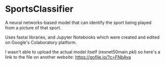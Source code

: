 # SportsClassifier
A neural networks-based model that can identify the sport being played from a picture of that sport. 

Uses fastai libraries, and Jupyter Notebooks which were created and edited on Google's Colaboratory platform.

I wasn't able to upload the actual model itself (resnet50main.pkl) so here's a link to the file on another website: https://gofile.io/?c=FNbAva

